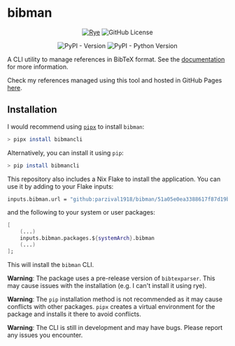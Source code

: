 # bibman

<center>

[![Rye](https://img.shields.io/endpoint?url=https://raw.githubusercontent.com/astral-sh/rye/main/artwork/badge.json)](https://rye.astral.sh)
![GitHub License](https://img.shields.io/github/license/parzival1918/bibman)

![PyPI - Version](https://img.shields.io/pypi/v/bibmancli)
![PyPI - Python Version](https://img.shields.io/pypi/pyversions/bibmancli)

</center>

A CLI utility to manage references in BibTeX format. See the [documentation](https://parzival1918.github.io/bibman/) for more information.

Check my references managed using this tool and hosted in GitHub Pages [here](https://parzival1918.github.io/references/).

## Installation

I would recommend using [`pipx`](https://github.com/pypa/pipx) to install `bibman`:

```bash
> pipx install bibmancli
```

Alternatively, you can install it using `pip`:

```bash
> pip install bibmancli
```

This repository also includes a Nix Flake to install the application. You can use it by adding to your Flake inputs:

```nix
inputs.bibman.url = "github:parzival1918/bibman/51a05e0ea3388617f87d19bb0aaee01e30726df6";
```

and the following to your system or user packages:

```nix
[
    (...)
    inputs.bibman.packages.${systemArch}.bibman
    (...)
];
```

This will install the `bibman` CLI.

**Warning**: The package uses a pre-release version of `bibtexparser`. This may cause issues with the installation (e.g. I can't install it using rye).

**Warning**: The `pip` installation method is not recommended as it may cause conflicts with other packages. `pipx` creates a virtual environment for the package and installs it there to avoid conflicts.

**Warning**: The CLI is still in development and may have bugs. Please report any issues you encounter.